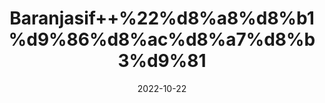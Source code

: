 ---
title: 'Baranjasif++%22%d8%a8%d8%b1%d9%86%d8%ac%d8%a7%d8%b3%d9%81'
date: '2022-10-22' 
metatag: '' 
inventory: '0' 
draft: false 
# meta description 
shortDescripton: 'Dried+Yarrow+%22+Yarrow+is+used+for+fever%2c+common+cold%2c+hay+fever%2c+absence+of+menstruation%2c+dysentery%2c+diarrhea%2c+loss+of+appetite%2c+gastrointestinal+(GI)+tract+discomfort%2c+and+to+induce+sweating.'
description: 'Herbs+%d8%ac%da%91%db%8c+%d8%a8%d9%88%d9%b9%db%8c'
longdescription: ''
featured: True
# product Price
price: '120.0'
# Product Short Description
shortDescription: 'Dried+Yarrow+%22+Yarrow+is+used+for+fever%2c+common+cold%2c+hay+fever%2c+absence+of+menstruation%2c+dysentery%2c+diarrhea%2c+loss+of+appetite%2c+gastrointestinal+(GI)+tract+discomfort%2c+and+to+induce+sweating.'
productID: 'A5C61DEB-1527-ED11-9968-005056B3A416'
type: 'products'
category: 'Herbs+%d8%ac%da%91%db%8c+%d8%a8%d9%88%d9%b9%db%8c' 
thumnailproduct: 'https://eraconnect.blob.core.windows.net/product-images/aminsaddiquidawakhana/A5C61DEB-1527-ED11-9968-005056B3A416.webp' 
images:
  - image: 'https://eraconnect.blob.core.windows.net/product-images/aminsaddiquidawakhana/A5C61DEB-1527-ED11-9968-005056B3A416.webp'  
Variants:
---